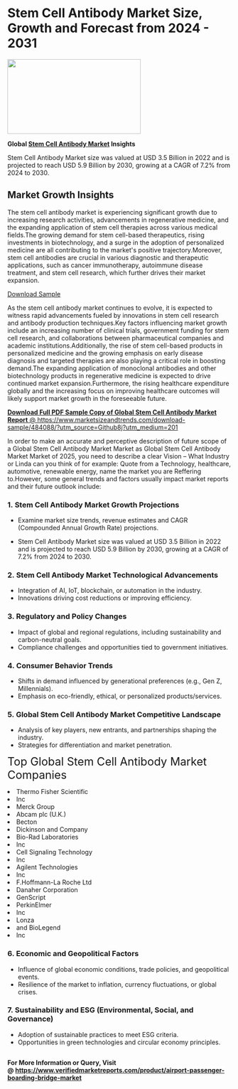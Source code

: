 <H1>Stem Cell Antibody Market Size, Growth and Forecast from 2024 - 2031</H1><img class="aligncenter size-medium wp-image-584254" src="https://thirdeyenews.in/wp-content/uploads/2024/09/Global-Market-Research-300x168.jpeg" alt="" width="300" height="168" /><p><strong>Global&nbsp;<a href="https://www.marketsizeandtrends.com/download-sample/484088/?utm_source=Github8j?utm_medium=201">Stem Cell Antibody Market</a> Insights</strong></p><p>Stem Cell Antibody Market size was valued at USD 3.5 Billion in 2022 and is projected to reach USD 5.9 Billion by 2030, growing at a CAGR of 7.2% from 2024 to 2030.</p><p><h2>Market Growth Insights</h2> <p>The stem cell antibody market is experiencing significant growth due to increasing research activities, advancements in regenerative medicine, and the expanding application of stem cell therapies across various medical fields.The growing demand for stem cell-based therapeutics, rising investments in biotechnology, and a surge in the adoption of personalized medicine are all contributing to the market's positive trajectory.Moreover, stem cell antibodies are crucial in various diagnostic and therapeutic applications, such as cancer immunotherapy, autoimmune disease treatment, and stem cell research, which further drives their market expansion.</p> <p><a href="#">Download Sample</a></p> <p>As the stem cell antibody market continues to evolve, it is expected to witness rapid advancements fueled by innovations in stem cell research and antibody production techniques.Key factors influencing market growth include an increasing number of clinical trials, government funding for stem cell research, and collaborations between pharmaceutical companies and academic institutions.Additionally, the rise of stem cell-based products in personalized medicine and the growing emphasis on early disease diagnosis and targeted therapies are also playing a critical role in boosting demand.The expanding application of monoclonal antibodies and other biotechnology products in regenerative medicine is expected to drive continued market expansion.Furthermore, the rising healthcare expenditure globally and the increasing focus on improving healthcare outcomes will likely support market growth in the foreseeable future.</p> <p><a href="#"></p><p><span class=""><strong>Download Full PDF Sample Copy of Global Stem Cell Antibody Market Report</strong> @ <a href="https://www.marketsizeandtrends.com/download-sample/484088/?utm_source=Github8j?utm_medium=201" target="_blank">https://www.marketsizeandtrends.com/download-sample/484088/?utm_source=Github8j?utm_medium=201</a></span></p><p>In order to make an accurate and perceptive description of future scope of a Global&nbsp;Stem Cell Antibody Market Market as Global&nbsp;Stem Cell Antibody Market Market of 2025, you need to describe a clear Vision &ndash; What Industry or Linda can you think of for example: Quote from a Technology, healthcare, automotive, renewable energy, name the market you are Reffering to.However, some general trends and factors usually impact market reports and their future outlook include:</p><h3>1.&nbsp;<strong>Stem Cell Antibody Market Growth Projections</strong></h3><ul><li>Examine market size trends, revenue estimates and CAGR (Compounded Annual Growth Rate) projections.</li><li><p>Stem Cell Antibody Market size was valued at USD 3.5 Billion in 2022 and is projected to reach USD 5.9 Billion by 2030, growing at a CAGR of 7.2% from 2024 to 2030.</p></li></ul><h3>2.&nbsp;<strong>Stem Cell Antibody Market Technological Advancements</strong></h3><ul><li>Integration of AI, IoT, blockchain, or automation in the industry.</li><li>Innovations driving cost reductions or improving efficiency.</li></ul><h3>3.&nbsp;<strong>Regulatory and Policy Changes</strong></h3><ul><li>Impact of global and regional regulations, including sustainability and carbon-neutral goals.</li><li>Compliance challenges and opportunities tied to government initiatives.</li></ul><h3>4.&nbsp;<strong>Consumer Behavior Trends</strong></h3><ul><li>Shifts in demand influenced by generational preferences (e.g., Gen Z, Millennials).</li><li>Emphasis on eco-friendly, ethical, or personalized products/services.</li></ul><h3>5.&nbsp;<strong>Global Stem Cell Antibody Market Competitive Landscape</strong></h3><ul><li>Analysis of key players, new entrants, and partnerships shaping the industry.</li><li>Strategies for differentiation and market penetration.</li></ul><p data-pm-slice="1 1 []"><span style="color: inherit; font-family: inherit; font-size: 25px;">Top Global Stem Cell Antibody Market Companies</span></p><div class="" data-test-id=""><p><li>Thermo Fisher Scientific</li><li> Inc</li><li> Merck Group</li><li> Abcam plc (U.K.)</li><li> Becton</li><li> Dickinson and Company</li><li> Bio-Rad Laboratories</li><li> Inc</li><li> Cell Signaling Technology</li><li> Inc</li><li> Agilent Technologies</li><li> Inc</li><li> F.Hoffmann-La Roche Ltd</li><li> Danaher Corporation</li><li> GenScript</li><li> PerkinElmer</li><li> Inc</li><li> Lonza</li><li> and BioLegend</li><li> Inc</li></p></div><h3>6.&nbsp;<strong>Economic and Geopolitical Factors</strong></h3><ul><li>Influence of global economic conditions, trade policies, and geopolitical events.</li><li>Resilience of the market to inflation, currency fluctuations, or global crises.</li></ul><h3>7.&nbsp;<strong>Sustainability and ESG (Environmental, Social, and Governance)</strong></h3><ul><li>Adoption of sustainable practices to meet ESG criteria.</li><li>Opportunities in green technologies and circular economy principles.</li></ul><h2><strong style="font-size: 14px;">For More Information or Query, Visit @&nbsp;</strong><a style="background-color: #ffffff; font-size: 14px;" href="https://www.marketsizeandtrends.com/report/stem-cell-antibody-market/" target="_blank">https://www.verifiedmarketreports.com/product/airport-passenger-boarding-bridge-market</a></h2>